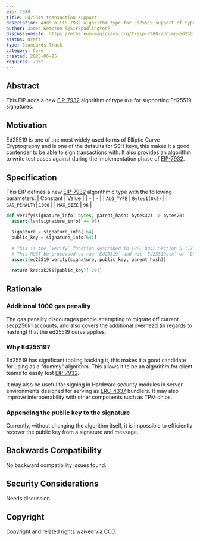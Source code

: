 ```yaml
---
eip: 7980
title: Ed25519 transaction support
description: Adds a EIP-7932 algorithm type for Ed25519 support of type `0x0`
author: James Kempton (@SirSpudlington)
discussions-to: https://ethereum-magicians.org/t/eip-7980-adding-ed25519-as-a-signature-scheme-to-test-eip-7932/24663
status: Draft
type: Standards Track
category: Core
created: 2025-06-25
requires: 7932
---
```


## Abstract

This EIP adds a new [EIP-7932](./eip-7932.md) algorithm of type `0x0` for supporting Ed25519 signatures.

## Motivation

Ed25519 is one of the most widely used forms of Elliptic Curve Cryptography and is one of the defaults for SSH keys,
this makes it a good contender to be able to sign transactions with. It also provides an algorithm to write test
cases against during the implementation phase of [EIP-7932](./eip-7932.md).

## Specification

This EIP defines a new [EIP-7932](../../EIPS/eip-7932.md) algorithmic type with the following parameters:
| Constant | Value |
| - | - |
| `ALG_TYPE` | `Bytes1(0x0)` |
| `GAS_PENALTY`| `1000` |
| `MAX_SIZE` | `96` |

```python
def verify(signature_info: bytes, parent_hash: bytes32) -> bytes20:
  assert(len(signature_info) == 96)

  signature = signature_info[:64]
  public_key = signature_info[64:]
  
  # This is the `Verify` function described in [RFC 8032 Section 5.1.7](https://datatracker.ietf.org/doc/html/rfc8032#section-5.1.7),
  # This MUST be processed as raw `Ed25519` and not `Ed25519ctx` or `Ed25519ph`
  assert(ed25519_verify(signature, public_key, parent_hash))

  return keccak256(public_key)[-20:]
```

## Rationale

### Additional 1000 gas penality

The gas penality discourages people attempting to migrate off current secp256k1 accounts, and also covers the additional overhead (in regards to hashing) that the ed25519 curve applies.

### Why Ed25519?

Ed25519 has significant tooling backing it, this makes it a good candidate for using as a "dummy" algorithm.
This allows it to be an algorithm for client teams to easily test [EIP-7932](./eip-7932.md).

It may also be useful for signing in Hardware security modules in server environments designed for serving
as [ERC-4337](./eip-4337.md) bundlers. It may also improve interoperability with other components such as TPM chips.

### Appending the public key to the signature

Currently, without changing the algorithm itself, it is impossible to efficiently recover the public key
from a signature and message.

## Backwards Compatibility

No backward compatibility issues found.

## Security Considerations

Needs discussion.
<!-- TODO -->

## Copyright

Copyright and related rights waived via [CC0](../../LICENSE.md).
